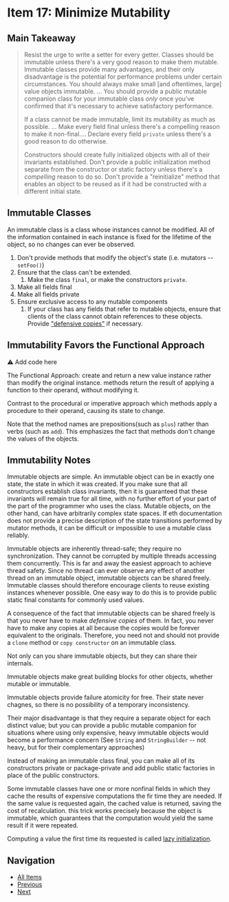 # Item 17: Minimize Mutability

## Main Takeaway

> Resist the urge to write a setter for every getter. Classes should be immutable unless there's a very good reason to make them mutable. Immutable classes provide many advantages, and their only disadvantage is the potential for performance problems under certain circumstances. You should always make small [and oftentimes, large] value objects immutable. ... You should provide a public mutable companion class for your immutable class _only_ once you've confirmed that it's necessary to achieve satisfactory performance.
>
> If a class cannot be made immutable, limit its mutability as much as possible. ... Make every field final unless there's a compelling reason to make it non-final.... Declare every field `private` unless there's a good reason to do otherwise.
>
> Constructors should create fully initialized objects with all of their invariants established. Don't provide a public initialization method separate from the constructor or static factory unless there's a _compelling_ reason to do so. Don't provide a "reinitialize" method that enables an object to be reused as if it had be constructed with a different initial state.

## Immutable Classes

An immutable class is a class whose instances cannot be modified. All of the information contained in each instance is fixed for the lifetime of the object, so no changes can ever be observed.

1. Don't provide methods that modify the object's state (i.e. mutators -- `setFoo()`)
2. Ensure that the class can't be extended.
   1. Make the class `final`, or make the constructors `private`.
3. Make all fields final
4. Make all fields private
5. Ensure exclusive access to any mutable components
   1. If your class has any fields that refer to mutable objects, ensure that clients of the class cannot obtain references to these objects. Provide ["defensive copies"](item-50-make-defensive-copies-when-needed.md) if necessary.

## Immutability Favors the Functional Approach

:warning: Add code here

The Functional Approach: create and return a new value instance rather than modify the original instance. methods return the result of applying a function to their operand, without modifying it.

Contrast to the procedural or imperative approach which methods apply a procedure to their operand, causing its state to change.

Note that the method names are prepositions(such as `plus`) rather than verbs (such as `add`). This emphasizes the fact that methods don't change the values of the objects.

## Immutability Notes

Immutable objects are simple. An immutable object can be in exactly one state, the state in which it was created. If you make sure that all constructors establish class invariants, then it is guaranteed that these invariants will remain true for all time, with no further effort of your part of the part of the programmer who uses the class. Mutable objects, on the other hand, can have arbitrarily complex state spaces. If eth documentation does not provide a precise description of the state transitions performed by mutator methods, it can be difficult or impossible to use a mutable class reliably.

Immutable objects are inherently thread-safe; they require no synchronization. They cannot be corrupted by multiple threads accessing them concurrently. This is far and away the easiest approach to achieve thread safety. Since no thread can ever observe any effect of another thread on an immutable object, immutable objects can be shared freely. Immutable classes should therefore encourage clients to reuse existing instances whenever possible. One easy way to do this is to provide public static final constants for commonly used values.

A consequence of the fact that immutable objects can be shared freely is that you never have to make _defensive copies_ of them. In fact, you never have to make any copies at all because the copies would be forever equivalent to the originals. Therefore, you need not and should not provide a `clone` method or `copy constructor` on an immutable class.

Not only can you share immutable objects, but they can share their internals.

Immutable objects make great building blocks for other objects, whether mutable or immutable.

Immutable objects provide failure atomicity for free. Their state never chagnes, so there is no possibility of a temporary inconsistency.

Their major disadvantage is that they require a separate object for each distinct value; but you can provide a public mutable companion for situations where using only expensive, heavy immutable objects would become a performance concern (See `String` and `StringBuilder` -- not heavy, but for their complementary approaches)

Instead of making an immutable class final, you can make all of its constructors private or package-private and add public static factories in place of the public constructors.

Some immutable classes have one or more nonfinal fields in which they cache the results of expensive computations the fir time they are needed. If the same value is requested again, the cached value is returned, saving the cost of recalculation. this trick works precisely because the object is immutable, which guarantees that the computation would yield the same result if it were repeated.

Computing a value the first time its requested is called [lazy initialization](item-83).

## Navigation

- [All Items](../README.md#items)
- [Previous](./item-16-in-public-classes-use-accessor-methods-not-public-fields.md)
- [Next](./item-17-minimize-mutability.md)
